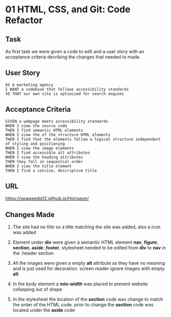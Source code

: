 # 01 HTML, CSS, and Git: Code Refactor

## Task
As first task we were given a code to edit and a user story with an acceptance criteria decribing the changes that needed to made.

## User Story

```
AS A marketing agency
I WANT a codebase that follows accessibility standards
SO THAT our own site is optimized for search engines
```

## Acceptance Criteria

```
GIVEN a webpage meets accessibility standards
WHEN I view the source code
THEN I find semantic HTML elements
WHEN I view the of the structure HTML elements
THEN I find that the elements follow a logical structure independent of styling and positioning
WHEN I view the image elements
THEN I find accessible alt attributes
WHEN I view the heading attributes
THEN they fall in sequential order
WHEN I view the title element
THEN I find a concise, descriptive title
```
## URL

https://seaweedq12.github.io/Horiseon/

## Changes Made

1. The site had no title so a title matching the site was added, also a icon was added

2. Element under **div** were given a semantic HTML element **nav**, **figure**, **section**, **aside** ,**footer**. stylesheet needed to be edited from **div** to **nav** in the .header section

3. All the images were given a empty **alt** attribute as they have no meaning and is just used for decoration. screen reader ignore images with empty **alt**

4. In the body element a **min-width** was placed to prevent website collasping out of shape

5. In the stylesheet the location of the **section** code was change to match the order of the HTML code. prior to change the **section** code was located under the **aside** code